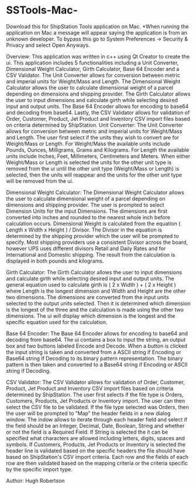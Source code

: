 # SSTools-Mac-
Download this for ShipStation Tools application on Mac. *When running the application on Mac a message will appear saying the application is from an unknown developer. To bypass this go to System Preferences -> Security & Privacy and select Open Anyways.

Overview: This application was written in c++ using Qt Creator to create the ui. This application includes 5 functionalities including a Unit Converter, Dimensional Weight Calculator, Girth Calculator, Base 64 Encoder and a CSV Validator. The Unit Converter allows for conversion between metric and imperial units for Weight/Mass and Length. The Dimensional Weight Calculator allows the user to calculate dimensional weight of a parcel depending on dimensions and shipping provider. The Girth Calculator allows the user to input dimensions and calculate girth while selecting desired input and output units. The Base 64 Encoder allows for encoding to base64 and decoding from base64. Lastly, the CSV Validator allows for validation of Order, Customer, Product, Jet Product and Inventory CSV import files based on criteria determined by ShipStation.
Unit Converter: The Unit Converter allows for conversion between metric and imperial units for Weight/Mass and Length. The user first select if the units they wish to convert are for Weight/Mass or Length. For Weight/Mass the available units include Pounds, Ounces, Milligrams, Grams and Kilograms. For Length the available units include Inches, Feet, Millimeters, Centimeters and Meters. When either Weight/Mass or Length is selected the units for the other unit type is removed from the ui until the other unit type (Weight/Mass or Length) is selected, then the units will reappear and the units for the other unit type will be removed from the ui.

Dimensional Weight Calculator: The Dimensional Weight Calculator allows the user to calculate dimensional weight of a parcel depending on dimensions and shipping provider. The user is prompted to select Dimension Units for the input Dimensions. The dimensions are first converted into inches and rounded to the nearest whole inch before calculation occurs. Dimensional Weight is calculated from the equation ( Length x Width x Height ) / Divisor. The Divisor in the equation is determined by the shipping provider which the user will be prompted to specify. Most shipping providers use a consistent Divisor across the board, however UPS uses different divisors Retail and Daily Rates and for International and Domestic shipping. The result from the calculation is displayed in both pounds and kilograms.

Girth Calculator: The Girth Calculator allows the user to input dimensions and calculate girth while selecting desired input and output units. The general equation used to calculate girth is ( 2 x Width ) + ( 2 x Height ) where Length is the longest dimension and Width and Height are the other two dimensions. The dimensions are converted from the input units selected to the output units selected. Then it is determined which dimension is the longest of the three and the calculation is made using the other two dimensions. The ui will display which dimension is the longest and the specific equation used for the calculation.

Base 64 Encoder: The Base 64 Encoder allows for encoding to base64 and decoding from base64. The ui contains a box to input the string, an output box and two buttons labeled Encode and Decode. When a button is clicked the input string is taken and converted from a ASCII string if Encoding or Base64 string if Decoding to its binary pattern representation. The binary pattern is then taken and converted to a Base64 string if Encoding or ASCII string if Decoding.

CSV Validator: The CSV Validator allows for validation of Order, Customer, Product, Jet Product and Inventory CSV import files based on criteria determined by ShipStation. The user first selects if the file type is Orders, Customers, Products, Jet Products or Inventory import. The user can then select the CSV file to be validated. If the file type selected was Orders, then the user will be prompted to "Map" the header fields in a new dialog window. The indow allows to iterate through each header field and select if the field should be an Integer, Decimal, Date, Boolean, String and whether or not the field is a Required Field. If String is selected the it can be specified what characters are allowed including letters, digits, spaces and symbols. If Customers, Products, Jet Products or Inventory is selected the header line is validated based on the specific headers the file should have based on ShipStation's CSV import criteria. Each row and the fields of each row are then validated based on the mapping criteria or the criteria specific by the specific import type.

Author: Hugh Robertson

